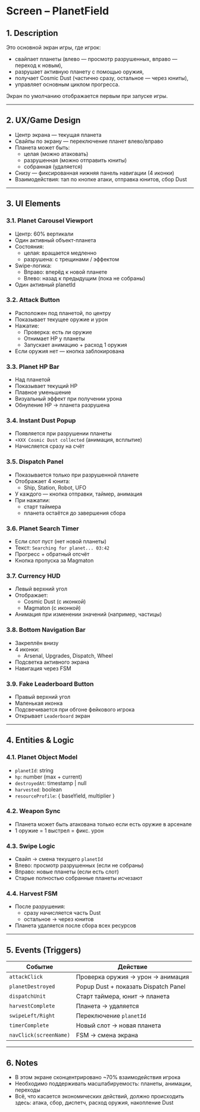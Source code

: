 # Screen – PlanetField

## 1. Description

Это основной экран игры, где игрок:
- свайпает планеты (влево — просмотр разрушенных, вправо — переход к новым),
- разрушает активную планету с помощью оружия,
- получает Cosmic Dust (частично сразу, остальное — через юниты),
- управляет основным циклом прогресса.

Экран по умолчанию отображается первым при запуске игры.

---

## 2. UX/Game Design

- Центр экрана — текущая планета
- Свайпы по экрану — переключение планет влево/вправо
- Планета может быть:
  - целая (можно атаковать)
  - разрушенная (можно отправить юниты)
  - собранная (удаляется)
- Снизу — фиксированная нижняя панель навигации (4 иконки)
- Взаимодействия: тап по кнопке атаки, отправка юнитов, сбор Dust

---

## 3. UI Elements

### 3.1. Planet Carousel Viewport
- Центр: 60% вертикали
- Один активный объект-планета
- Состояния:
  - целая: вращается медленно
  - разрушена: с трещинами / эффектом
- Swipe-логика:
  - Вправо: вперёд к новой планете
  - Влево: назад к предыдущим (пока не собраны)
- Один активный planetId

### 3.2. Attack Button
- Расположен под планетой, по центру
- Показывает текущее оружие и урон
- Нажатие:
  - Проверка: есть ли оружие
  - Отнимает HP у планеты
  - Запускает анимацию + расход 1 оружия
- Если оружия нет — кнопка заблокирована

### 3.3. Planet HP Bar
- Над планетой
- Показывает текущий HP
- Плавное уменьшение
- Визуальный эффект при получении урона
- Обнуление HP → планета разрушена

### 3.4. Instant Dust Popup
- Появляется при разрушении планеты
- `+XXX Cosmic Dust collected` (анимация, всплытие)
- Начисляется сразу на счёт

### 3.5. Dispatch Panel
- Показывается только при разрушенной планете
- Отображает 4 юнита:
  - Ship, Station, Robot, UFO
- У каждого — кнопка отправки, таймер, анимация
- При нажатии:
  - старт таймера
  - планета остаётся до завершения сбора

### 3.6. Planet Search Timer
- Если слот пуст (нет новой планеты)
- Текст: `Searching for planet... 03:42`
- Прогресс + обратный отсчёт
- Кнопка пропуска за Magmaton

### 3.7. Currency HUD
- Левый верхний угол
- Отображает:
  - Cosmic Dust (с иконкой)
  - Magmaton (с иконкой)
- Анимация при изменении значений (например, частицы)

### 3.8. Bottom Navigation Bar
- Закреплён внизу
- 4 иконки:
  - Arsenal, Upgrades, Dispatch, Wheel
- Подсветка активного экрана
- Навигация через FSM

### 3.9. Fake Leaderboard Button
- Правый верхний угол
- Маленькая иконка
- Подсвечивается при обгоне фейкового игрока
- Открывает `Leaderboard` экран

---

## 4. Entities & Logic

### 4.1. Planet Object Model
- `planetId`: string
- `hp`: number (max + current)
- `destroyedAt`: timestamp | null
- `harvested`: boolean
- `resourceProfile`: { baseYield, multiplier }

### 4.2. Weapon Sync
- Планета может быть атакована только если есть оружие в арсенале
- 1 оружие = 1 выстрел = фикс. урон

### 4.3. Swipe Logic
- Свайп → смена текущего `planetId`
- Влево: просмотр разрушенных (если не собраны)
- Вправо: новые планеты (если есть слот)
- Старые полностью собранные планеты исчезают

### 4.4. Harvest FSM
- После разрушения:
  - сразу начисляется часть Dust
  - остальное → через юнитов
- Планета удаляется после сбора всех ресурсов

---

## 5. Events (Triggers)

| Событие                 | Действие                                   |
|--------------------------|--------------------------------------------|
| `attackClick`            | Проверка оружия → урон → анимация         |
| `planetDestroyed`        | Popup Dust + показать Dispatch Panel      |
| `dispatchUnit`           | Старт таймера, юнит → планета             |
| `harvestComplete`        | Планета → удаляется                       |
| `swipeLeft/Right`        | Переключение `planetId`                   |
| `timerComplete`          | Новый слот → новая планета                |
| `navClick(screenName)`   | FSM → смена экрана                        |

---

## 6. Notes

- В этом экране сконцентрировано ~70% взаимодействия игрока
- Необходимо поддерживать масштабируемость: планеты, анимации, переходы
- Всё, что касается экономических действий, должно происходить здесь: атака, сбор, диспетч, расход оружия, накопление Dust